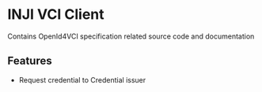 # INJI VCI Client

Contains OpenId4VCI specification related source code and documentation

## Features

- Request credential to Credential issuer


